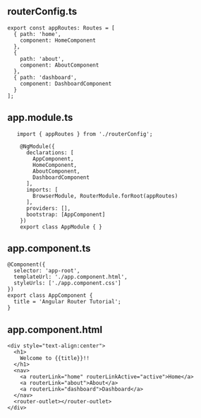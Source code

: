 ## routerConfig.ts

    export const appRoutes: Routes = [
      { path: 'home',
        component: HomeComponent
      },
      {
        path: 'about',
        component: AboutComponent
      },
      { path: 'dashboard',
        component: DashboardComponent
      }
    ];

## app.module.ts

 

       import { appRoutes } from './routerConfig';
        
        @NgModule({
          declarations: [
            AppComponent,
            HomeComponent,
            AboutComponent,
            DashboardComponent
          ],
          imports: [
            BrowserModule, RouterModule.forRoot(appRoutes)
          ],
          providers: [],
          bootstrap: [AppComponent]
        })
        export class AppModule { }

## app.component.ts

    @Component({
      selector: 'app-root',
      templateUrl: './app.component.html',
      styleUrls: ['./app.component.css']
    })
    export class AppComponent {
      title = 'Angular Router Tutorial';
    }

## app.component.html

    <div style="text-align:center">
      <h1>
        Welcome to {{title}}!!
      </h1>
      <nav>
        <a routerLink="home" routerLinkActive="active">Home</a>
        <a routerLink="about">About</a>
        <a routerLink="dashboard">Dashboard</a>
      </nav>
      <router-outlet></router-outlet>
    </div>
